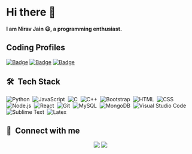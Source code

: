 # Hi there 👋

**I am Nirav Jain 😃, a programming enthusiast.**

## Coding Profiles

[![Badge](https://cp-logo.vercel.app/codeforces/jainnirav88?logo=true)](https://www.codeforces.com/profile/jainnirav88)
[![Badge](https://cp-logo.vercel.app/codechef/jainnirav88?logo=true)](https://www.codechef.com/users/jainnirav88)
[![Badge](https://cp-logo.vercel.app/leetcode/jainnirav88?logo=true)](https://www.leetcode.com/jainnirav88)

## 🛠 &nbsp;Tech Stack

![Python](https://img.shields.io/badge/-Python-05122A?style=flat&logo=python)&nbsp;
![JavaScript](https://img.shields.io/badge/-JavaScript-05122A?style=flat&logo=javascript)&nbsp;
![C](https://img.shields.io/badge/-C-05122A?style=flat&logo=C&logoColor=A8B9CC)&nbsp;
![C++](https://img.shields.io/badge/-C++-05122A?style=flat&logo=C%2B%2B&logoColor=00599C)&nbsp;
![Bootstrap](https://img.shields.io/badge/-Bootstrap-05122A?style=flat&logo=bootstrap&logoColor=563D7C)&nbsp;
![HTML](https://img.shields.io/badge/-HTML-05122A?style=flat&logo=HTML5)&nbsp;
![CSS](https://img.shields.io/badge/-CSS-05122A?style=flat&logo=CSS3&logoColor=1572B6)&nbsp;
![Node.js](https://img.shields.io/badge/-Node.js-05122A?style=flat&logo=node.js&logoColor=339933)&nbsp;
![React](https://img.shields.io/badge/-React-05122A?style=flat&logo=react)&nbsp;
![Git](https://img.shields.io/badge/-Git-05122A?style=flat&logo=git)&nbsp;
![MySQL](https://img.shields.io/badge/-MySQL-05122A?style=flat&logo=mysql&logoColor=4479A1)&nbsp;
![MongoDB](https://img.shields.io/badge/-MongoDB-05122A?style=flat&logo=MongoDB)&nbsp;
![Visual Studio Code](https://img.shields.io/badge/-Visual%20Studio%20Code-05122A?style=flat&logo=visual-studio-code&logoColor=007ACC)&nbsp;
![Sublime Text](https://img.shields.io/badge/-Sublime%20Text-05122A?style=flat&logo=sublime-text&logoColor=FF9800)&nbsp;
![Latex](https://img.shields.io/badge/-Latex-05122A?style=flat&logo=latex&logoColor=008080)&nbsp;

## :link: &nbsp;Connect with me

<p align="center">
<a href="https://linkedin.com/in/nirav-jain-6172101a4"><img src="https://img.shields.io/badge/-Nirav%20Jain-0077B5?style=for-the-badge&logo=Linkedin&logoColor=white"/></a>
<a href="mailto:jainnirav88@gmail.com"><img src="https://img.shields.io/badge/-jainnirav88@gmail.com-D14836?style=for-the-badge&logo=Gmail&logoColor=white"/></a>
</p>

<!--
**jainnirav88/jainnirav88** is a ✨ _special_ ✨ repository because its `README.md` (this file) appears on your GitHub profile.

Here are some ideas to get you started:

- 🔭 I’m currently working on ...
- 🌱 I’m currently learning ...
- 👯 I’m looking to collaborate on ...
- 🤔 I’m looking for help with ...
- 💬 Ask me about ...
- 📫 How to reach me: ...
- 😄 Pronouns: ...
- ⚡ Fun fact: ...
-->
